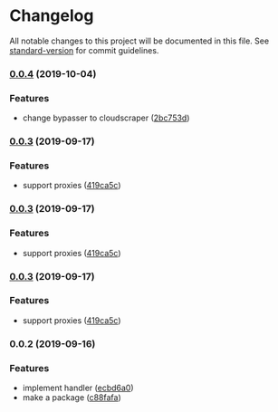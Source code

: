 # Changelog

All notable changes to this project will be documented in this file. See [standard-version](https://github.com/conventional-changelog/standard-version) for commit guidelines.

### [0.0.4](https://github.com/wooddance/acrawler-cfscrape/compare/v0.0.3...v0.0.4) (2019-10-04)


### Features

* change bypasser to cloudscraper ([2bc753d](https://github.com/wooddance/acrawler-cfscrape/commit/2bc753d))



### [0.0.3](https://github.com/wooddance/acrawler-cfscrape/compare/v0.0.2...v0.0.3) (2019-09-17)


### Features

* support proxies ([419ca5c](https://github.com/wooddance/acrawler-cfscrape/commit/419ca5c))



### [0.0.3](https://github.com/wooddance/acrawler-cfscrape/compare/v0.0.2...v0.0.3) (2019-09-17)


### Features

* support proxies ([419ca5c](https://github.com/wooddance/acrawler-cfscrape/commit/419ca5c))



### [0.0.3](https://github.com/wooddance/acrawler-cfscrape/compare/v0.0.2...v0.0.3) (2019-09-17)


### Features

* support proxies ([419ca5c](https://github.com/wooddance/acrawler-cfscrape/commit/419ca5c))



### 0.0.2 (2019-09-16)


### Features

* implement handler ([ecbd6a0](https://github.com/wooddance/acrawler-cfscrape/commit/ecbd6a0))
* make a package ([c88fafa](https://github.com/wooddance/acrawler-cfscrape/commit/c88fafa))
